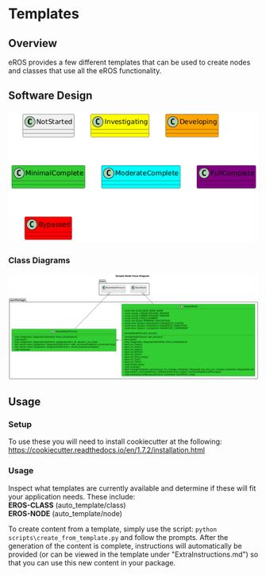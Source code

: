 # Templates

## Overview
eROS provides a few different templates that can be used to create nodes and classes that use all the eROS functionality.  

## Software Design
![](../../output/Legend.png)
### Class Diagrams
![](../../../sample/SampleNode/SampleNode/doc/output/SampleNodeClassDiagram.png)

## Usage
### Setup
To use these you will need to install cookiecutter at the following:  https://cookiecutter.readthedocs.io/en/1.7.2/installation.html

### Usage
Inspect what templates are currently available and determine if these will fit your application needs.  These include:\
**EROS-CLASS** (auto_template/class)\
**EROS-NODE** (auto_template/node)

To create content from a template, simply use the script: ```python scripts\create_from_template.py``` and follow the prompts.
After the generation of the content is complete, instructions will automatically be provided (or can be viewed in the template under "ExtraInstructions.md") so that you can use this new content in your package.
